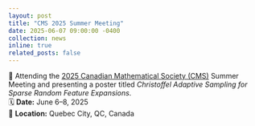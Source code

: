 ```yaml
---
layout: post
title: "CMS 2025 Summer Meeting"
date: 2025-06-07 09:00:00 -0400
collection: news
inline: true
related_posts: false
---
```


🦭 Attending the [2025 Canadian Mathematical Society (CMS)](https://cmssmc.wixsite.com/summer25//) Summer Meeting and presenting a poster titled *Christoffel Adaptive Sampling for Sparse Random Feature Expansions*.
<br>
🗓️ **Date:** June 6–8, 2025  
📍 **Location:** Quebec City, QC, Canada  

<!-- ![Workshop Photo](/assets/img/events/CMSphoto.jpg) -->

